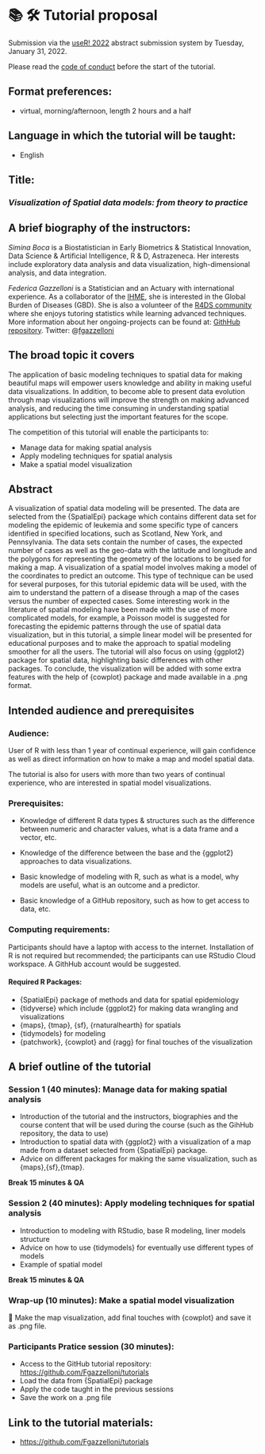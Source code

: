 # 📚 🛠 Tutorial proposal

Submission via the [useR! 2022](https://user2022.r-project.org/) abstract submission system by Tuesday, January 31, 2022.

Please read the [code of conduct](https://user2022.r-project.org/about/coc/) before the start of the tutorial.

## Format preferences:

- virtual, morning/afternoon, length 2 hours and a half

## Language in which the tutorial will be taught:

- English

## Title: 
### *Visualization of Spatial data models: from theory to practice*

## A brief biography of the instructors:


*Simina Boca* is a Biostatistician in Early Biometrics & Statistical Innovation, Data Science & Artificial Intelligence, R & D, Astrazeneca. Her interests include exploratory data analysis and data visualization, high-dimensional analysis, and data integration.

*Federica Gazzelloni* is a Statistician and an Actuary with international experience. As a collaborator of the [IHME](https://www.healthdata.org/), she is interested in the Global Burden of Diseases (GBD). She is also a volunteer of the [R4DS community](https://rfordatascience.slack.com/) where she enjoys tutoring statistics while learning advanced techniques. More information about her ongoing-projects can be found at: [GithHub repository](https://github.com/Fgazzelloni). Twitter: @[fgazzelloni](https://twitter.com/FGazzelloni)


## The broad topic it covers

The application of basic modeling techniques to spatial data for making beautiful maps will empower users knowledge and ability in making useful data visualizations. In addition, to become able to present data evolution through map visualizations will improve the strength on making advanced analysis, and reducing the time consuming in understanding spatial applications but selecting just the important features for the scope.

The competition of this tutorial will enable the participants to:

- Manage data for making spatial analysis
- Apply modeling techniques for spatial analysis
- Make a spatial model visualization



## Abstract

A visualization of spatial data modeling will be presented. The data are selected from the {SpatialEpi} package which contains different data set for modeling the epidemic of leukemia and some specific type of cancers identified in specified locations, such as Scotland, New York, and Pennsylvania. 
The data sets contain the number of cases, the expected number of cases as well as the geo-data with the latitude and longitude and the polygons for representing the geometry of the locations to be used for making a map.
A visualization of a spatial model involves making a model of the coordinates to predict an outcome. This type of technique can be used for several purposes, for this tutorial epidemic data will be used, with the aim to understand the pattern of a disease through a map of the cases versus the number of expected cases.
Some interesting work in the literature of spatial modeling have been made with the use of more complicated models, for example, a Poisson model is suggested for forecasting the epidemic patterns through the use of spatial data visualization, but in this tutorial, a simple linear model will be presented for educational purposes and to make the approach to spatial modeling smoother for all the users. 
The tutorial will also focus on using {ggplot2} package for spatial data, highlighting basic differences with other packages. To conclude, the visualization will be added with some extra features with the help of {cowplot} package and made available in a .png format. 



## Intended audience and prerequisites

### Audience:

User of R with less than 1 year of continual experience, will gain confidence as well as direct information on how to make a map and model spatial data.  

The tutorial is also for users with more than two years of continual experience, who are interested in spatial model visualizations.

### Prerequisites:

- Knowledge of different R data types & structures such as the difference between numeric and character values, what is a data frame and a vector, etc.

- Knowledge of the difference between the base and the {ggplot2} approaches to data visualizations.

- Basic knowledge of modeling with R, such as what is a model, why models are useful, what is an outcome and a predictor.

- Basic knowledge of a GitHub repository, such as how to get access to data, etc.

### Computing requirements:

Participants should have a laptop with access to the internet. Installation of R is not required but recommended; the participants can use RStudio Cloud workspace. A GithHub account would be suggested.

#### Required R Packages:

- {SpatialEpi} package of methods and data for spatial epidemiology
- {tidyverse} which include {ggplot2} for making data wrangling and visualizations
- {maps}, {tmap}, {sf}, {rnaturalhearth} for spatials
- {tidymodels} for modeling
- {patchwork}, {cowplot} and {ragg} for final touches of the visualization


## A brief outline of the tutorial

### Session 1 (40 minutes): Manage data for making spatial analysis

- Introduction of the tutorial and the instructors, biographies and the course content that will be used during the course (such as the GihHub repository, the data to use)
- Introduction to spatial data with {ggplot2} with a visualization of a map made from a dataset selected from {SpatialEpi} package.
- Advice on different packages for making the same visualization, such as {maps},{sf},{tmap}.

**Break 15 minutes & QA**

### Session 2 (40 minutes): Apply modeling techniques for spatial analysis

- Introduction to modeling with RStudio, base R modeling, liner models structure 
- Advice on how to use {tidymodels} for eventually use different types of models
- Example of spatial model

**Break 15 minutes & QA**

### Wrap-up (10 minutes): Make a spatial model visualization

🎣 Make the map visualization, add final touches with {cowplot} and save it as .png file.

### Participants Pratice session (30 minutes):

- Access to the GitHub tutorial repository: https://github.com/Fgazzelloni/tutorials
- Load the data from {SpatialEpi} package
- Apply the code taught in the previous sessions
- Save the work on a .png file

## Link to the tutorial materials:

- https://github.com/Fgazzelloni/tutorials

